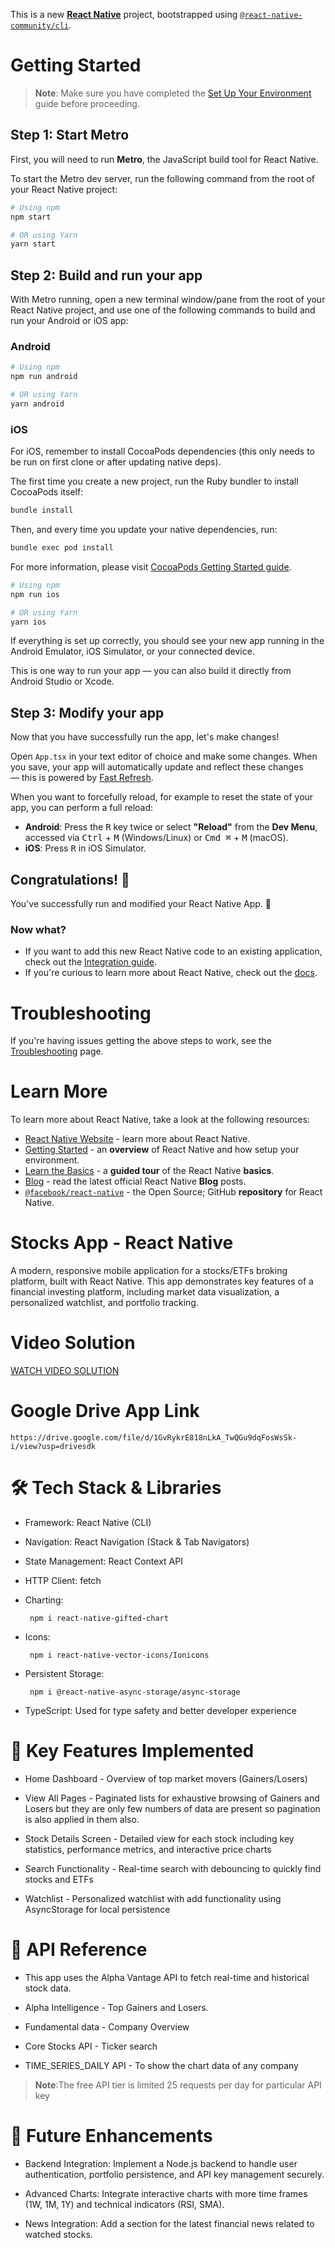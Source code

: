 This is a new [**React Native**](https://reactnative.dev) project, bootstrapped using [`@react-native-community/cli`](https://github.com/react-native-community/cli).

# Getting Started

> **Note**: Make sure you have completed the [Set Up Your Environment](https://reactnative.dev/docs/set-up-your-environment) guide before proceeding.

## Step 1: Start Metro

First, you will need to run **Metro**, the JavaScript build tool for React Native.

To start the Metro dev server, run the following command from the root of your React Native project:

```sh
# Using npm
npm start

# OR using Yarn
yarn start
```

## Step 2: Build and run your app

With Metro running, open a new terminal window/pane from the root of your React Native project, and use one of the following commands to build and run your Android or iOS app:

### Android

```sh
# Using npm
npm run android

# OR using Yarn
yarn android
```

### iOS

For iOS, remember to install CocoaPods dependencies (this only needs to be run on first clone or after updating native deps).

The first time you create a new project, run the Ruby bundler to install CocoaPods itself:

```sh
bundle install
```

Then, and every time you update your native dependencies, run:

```sh
bundle exec pod install
```

For more information, please visit [CocoaPods Getting Started guide](https://guides.cocoapods.org/using/getting-started.html).

```sh
# Using npm
npm run ios

# OR using Yarn
yarn ios
```

If everything is set up correctly, you should see your new app running in the Android Emulator, iOS Simulator, or your connected device.

This is one way to run your app — you can also build it directly from Android Studio or Xcode.

## Step 3: Modify your app

Now that you have successfully run the app, let's make changes!

Open `App.tsx` in your text editor of choice and make some changes. When you save, your app will automatically update and reflect these changes — this is powered by [Fast Refresh](https://reactnative.dev/docs/fast-refresh).

When you want to forcefully reload, for example to reset the state of your app, you can perform a full reload:

- **Android**: Press the <kbd>R</kbd> key twice or select **"Reload"** from the **Dev Menu**, accessed via <kbd>Ctrl</kbd> + <kbd>M</kbd> (Windows/Linux) or <kbd>Cmd ⌘</kbd> + <kbd>M</kbd> (macOS).
- **iOS**: Press <kbd>R</kbd> in iOS Simulator.

## Congratulations! :tada:

You've successfully run and modified your React Native App. :partying_face:

### Now what?

- If you want to add this new React Native code to an existing application, check out the [Integration guide](https://reactnative.dev/docs/integration-with-existing-apps).
- If you're curious to learn more about React Native, check out the [docs](https://reactnative.dev/docs/getting-started).

# Troubleshooting

If you're having issues getting the above steps to work, see the [Troubleshooting](https://reactnative.dev/docs/troubleshooting) page.

# Learn More

To learn more about React Native, take a look at the following resources:

- [React Native Website](https://reactnative.dev) - learn more about React Native.
- [Getting Started](https://reactnative.dev/docs/environment-setup) - an **overview** of React Native and how setup your environment.
- [Learn the Basics](https://reactnative.dev/docs/getting-started) - a **guided tour** of the React Native **basics**.
- [Blog](https://reactnative.dev/blog) - read the latest official React Native **Blog** posts.
- [`@facebook/react-native`](https://github.com/facebook/react-native) - the Open Source; GitHub **repository** for React Native.


# Stocks App - React Native

A modern, responsive mobile application for a stocks/ETFs broking platform, built with React Native. This app demonstrates key features of a financial investing platform, including market data visualization, a personalized watchlist, and portfolio tracking.

# Video Solution


[WATCH VIDEO SOLUTION](./src/assets/videosolution.mp4)

# Google Drive App Link

```
https://drive.google.com/file/d/1GvRykrE818nLkA_TwQGu9dqFosWsSk-i/view?usp=drivesdk
```


# 🛠 Tech Stack & Libraries

- Framework: React Native (CLI)

- Navigation: React Navigation (Stack & Tab Navigators)

- State Management: React Context API 

- HTTP Client: fetch

- Charting: 

  ```
   npm i react-native-gifted-chart
  ```

- Icons: 

  ```
   npm i react-native-vector-icons/Ionicons
  ```

- Persistent Storage: 
  ```
   npm i @react-native-async-storage/async-storage
  ```

- TypeScript: Used for type safety and better developer experience

# 🚀 Key Features Implemented

- Home Dashboard - Overview of top market movers (Gainers/Losers)

- View All Pages - Paginated lists for exhaustive browsing of Gainers and Losers but they are only few numbers of data are present so pagination is also applied in them also.

- Stock Details Screen - Detailed view for each stock including key statistics, performance metrics, and interactive price charts

- Search Functionality - Real-time search with debouncing to quickly find stocks and ETFs

- Watchlist - Personalized watchlist with add functionality using AsyncStorage for local persistence


# 🔌 API Reference

- This app uses the Alpha Vantage API to fetch real-time and historical stock data.

- Alpha Intelligence - Top Gainers and Losers. 
- Fundamental data - Company Overview 
- Core Stocks API - Ticker search 
- TIME_SERIES_DAILY API - To show the chart data of any company


 > **Note**:The free API tier is limited  25 requests per day for particular API key

 # 🔮 Future Enhancements

-  Backend Integration: Implement a Node.js backend to handle user authentication, portfolio persistence, and API key management securely.

- Advanced Charts: Integrate interactive charts with more time frames (1W, 1M, 1Y) and technical indicators (RSI, SMA).

- News Integration: Add a section for the latest financial news related to watched stocks.
